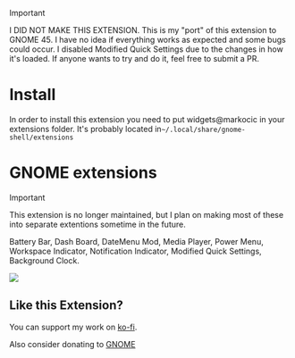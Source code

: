 
> [!IMPORTANT]  
> I DID NOT MAKE THIS EXTENSION. This is my "port" of this extension to GNOME 45. I have no idea if everything works as expected and some bugs could occur. I disabled Modified Quick Settings due to the changes in how it's loaded. If anyone wants to try and do it, feel free to submit a PR.

# Install
In order to install this extension you need to put widgets@markocic in your extensions folder. It's probably located in`~/.local/share/gnome-shell/extensions`

# GNOME extensions

> [!IMPORTANT]  
> This extension is no longer maintained, but I plan on making most of these into separate extentions sometime in the future.

Battery Bar, Dash Board, DateMenu Mod, Media Player, Power Menu, Workspace Indicator, Notification Indicator, Modified Quick Settings, Background Clock.

<img src="https://github.com/Aylur/gnome-extensions/blob/main/data/screenshot.png">

## Like this Extension?

You can support my work on [ko-fi](https://ko-fi.com/aylur).

Also consider donating to [GNOME](https://www.gnome.org/support-gnome/donate/)
